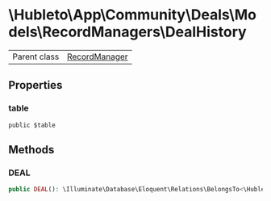 
# \Hubleto\App\Community\Deals\Models\RecordManagers\DealHistory
<table class='table-default dense'>
<tr><td>Parent class</td><td><a href="../../../../../Erp/RecordManager">RecordManager</a></td></tr></table>


## Properties

### table

`public $table`


## Methods

### DEAL

```php
public DEAL(): \Illuminate\Database\Eloquent\Relations\BelongsTo<\Hubleto\App\Community\Deals\Models\RecordManagers\Deal,\Hubleto\App\Community\Deals\Models\RecordManagers\DealHistory>
```

